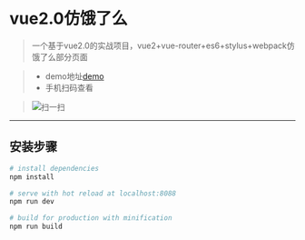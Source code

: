 # vue2.0仿饿了么


> 一个基于vue2.0的实战项目，vue2+vue-router+es6+stylus+webpack仿饿了么部分页面

>- demo地址[demo](http://e.zohar.com.cn/#/goods) 
>- 手机扫码查看

> ![扫一扫](http://e.zohar.com.cn/img/eleme.png)

***
## 安装步骤
``` bash
# install dependencies
npm install

# serve with hot reload at localhost:8088
npm run dev

# build for production with minification
npm run build

```

